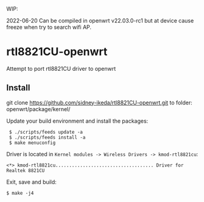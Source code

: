WIP:

2022-06-20
Can be compiled in openwrt v22.03.0-rc1 but at device cause freeze when try to search wifi AP.

# rtl8821CU-openwrt
Attempt to port rtl8821CU driver to openwrt

## Install

git clone https://github.com/sidney-ikeda/rtl8821CU-openwrt.git to folder: openwrt/package/kernel/

Update your build environment and install the packages:

     $ ./scripts/feeds update -a
     $ ./scripts/feeds install -a
     $ make menuconfig

Driver is located in `Kernel modules -> Wireless Drivers -> kmod-rtl8821cu`:

    <*> kmod-rtl8821cu.................................... Driver for Realtek 8821CU

Exit, save and build:

    $ make -j4
